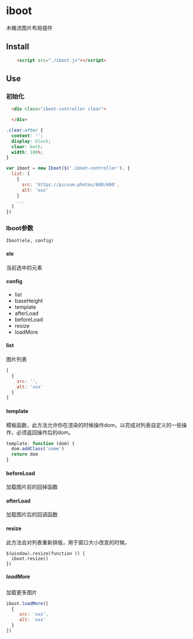 # iboot
木桶流图片布局插件

## Install
```html
    <script src="./iboot.js"></script>
```

## Use
### 初始化
```html
  <div class="iboot-controller clear">

  </div>
```

```css
.clear:after {
  content: '';
  display: block;
  clear: both;
  width: 100%;
}
```

```js
var iboot = new Iboot($('.iboot-controller'), {
  list: [
    {
      src: 'https://picsum.photos/600/600',
      alt: 'xxx'
    }
    ...
  ]
})
```
### Iboot参数
`Iboot(ele, config)`

#### ele
当前选中的元素
#### config
* list 
* baseHeight 
* template 
* afterLoad 
* beforeLoad 
* resize 
* loadMore 

#### list
图片列表
```js
[
  {
    src: '',
    alt: 'xxx'
  }
]
```

#### template
模板函数，此方法允许你在渲染的时候操作dom，以完成对列表自定义的一些操作，必须返回操作后的dom。

```js
template: function (dom) {
  dom.addClass('some')
  return dom
}
```

#### beforeLoad
加载图片前的回掉函数

#### afterLoad
加载图片后的回调函数

#### resize
此方法会对列表重新排版，用于窗口大小改变的时候。
```
$(window).resize(function () {
  iboot.resize()
})

```

##### loadMore
加载更多图片
```js
iboot.loadMore([
  {
     src: 'xxx',
     alt: 'xxx'
  }
])
```


